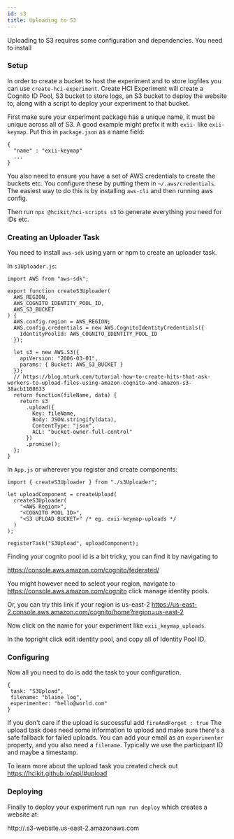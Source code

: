 ```yaml
---
id: s3
title: Uploading to S3
---
```


Uploading to S3 requires some configuration and dependencies. You need to install

### Setup

In order to create a bucket to host the experiment and to store logfiles you can use `create-hci-experiment`. Create HCI Experiment will create a Cognito ID Pool, S3 bucket to store logs, an S3 bucket to deploy the website to, along with a script to deploy your experiment to that bucket.

First make sure your experiment package has a unique name, it must be unique across all of S3. A good example might prefix it with `exii-` like `exii-keymap`. Put this in `package.json` as a name field:

```
{
  "name" : "exii-keymap"
  ...
}

```

You also need to ensure you have a set of AWS credentials to create the buckets etc. You configure these by putting them in `~/.aws/credentials`. The easiest way to do this is by installing `aws-cli` and then running aws config.

Then run `npx @hcikit/hci-scripts s3` to generate everything you need for IDs etc.

### Creating an Uploader Task

You need to install `aws-sdk` using yarn or npm to create an uploader task.

In `s3Uploader.js`:

```
import AWS from "aws-sdk";

export function createS3Uploader(
  AWS_REGION,
  AWS_COGNITO_IDENTITY_POOL_ID,
  AWS_S3_BUCKET
) {
  AWS.config.region = AWS_REGION;
  AWS.config.credentials = new AWS.CognitoIdentityCredentials({
    IdentityPoolId: AWS_COGNITO_IDENTITY_POOL_ID
  });

  let s3 = new AWS.S3({
    apiVersion: "2006-03-01",
    params: { Bucket: AWS_S3_BUCKET }
  });
  // https://blog.mturk.com/tutorial-how-to-create-hits-that-ask-workers-to-upload-files-using-amazon-cognito-and-amazon-s3-38acb1108633
  return function(fileName, data) {
    return s3
      .upload({
        Key: fileName,
        Body: JSON.stringify(data),
        ContentType: "json",
        ACL: "bucket-owner-full-control"
      })
      .promise();
  };
}
```

In `App.js` or wherever you register and create components:

```
import { createS3Uploader } from "./s3Uploader";

let uploadComponent = createUpload(
  createS3Uploader(
    "<AWS Region>",
    "<COGNITO POOL ID>",
    "<S3 UPLOAD BUCKET>" /* eg. exii-keymap-uploads */
  )
);

registerTask("S3Upload", uploadComponent);
```

Finding your cognito pool id is a bit tricky, you can find it by navigating to

https://console.aws.amazon.com/cognito/federated/

You might however need to select your region, navigate to https://console.aws.amazon.com/cognito click manage identity pools.

Or, you can try this link if your region is us-east-2 https://us-east-2.console.aws.amazon.com/cognito/home?region=us-east-2

Now click on the name for your experiment like `exii_keymap_uploads`.

In the topright click edit identity pool, and copy all of Identity Pool ID.

### Configuring

Now all you need to do is add the task to your configuration.

```
{
 task: "S3Upload",
 filename: "blaine_log",
 experimenter: "hello@world.com"
}
```

If you don't care if the upload is successful add `fireAndForget : true`
The upload task does need some information to upload and make sure there's a safe fallback for failed uploads. You can add your email as an `experimenter` property, and you also need a `filename`. Typically we use the participant ID and maybe a timestamp.

To learn more about the upload task you created check out https://hcikit.github.io/api/#upload

### Deploying

Finally to deploy your experiment run `npm run deploy`
which creates a website at:

http://<YOUR PACKAGE NAME>.s3-website.us-east-2.amazonaws.com
